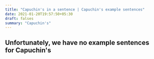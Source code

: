 ```yaml
---
title: "Capuchin's in a sentence | Capuchin's example sentences"
date: 2021-01-20T19:57:50+05:30
draft: falses
summary: "Capuchin's"
---
```

## Unfortunately, we have no example sentences for Capuchin's                 
